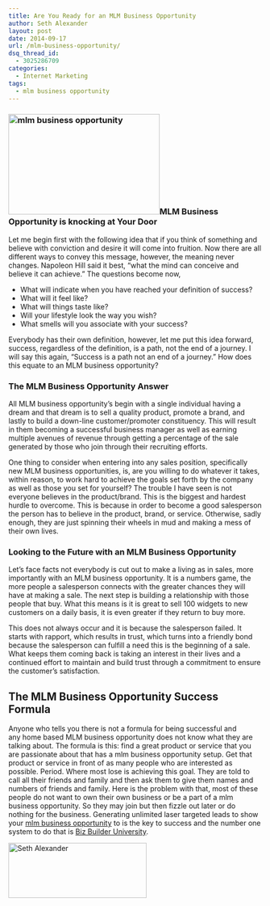 ```yaml
---
title: Are You Ready for an MLM Business Opportunity
author: Seth Alexander
layout: post
date: 2014-09-17
url: /mlm-business-opportunity/
dsq_thread_id:
  - 3025286709
categories:
  - Internet Marketing
tags:
  - mlm business opportunity
---
```

### <img class="alignleft size-medium wp-image-1486" src="http://sethaalexander.com/wp-content/uploads/2014/09/mlm-business-opportunity-300x199.jpg" alt="mlm business opportunity" width="300" height="199" />MLM Business Opportunity is knocking at Your Door

Let me begin first with the following idea that if you think of something and believe with conviction and desire it will come into fruition. Now there are all different ways to convey this message, however, the meaning never changes. Napoleon Hill said it best, “what the mind can conceive and believe it can achieve.” The questions become now,

  * What will indicate when you have reached your definition of success?
  * What will it feel like?
  * What will things taste like?
  * Will your lifestyle look the way you wish?
  * What smells will you associate with your success?

Everybody has their own definition, however, let me put this idea forward, success, regardless of the definition, is a path, not the end of a journey. I will say this again, “Success is a path not an end of a journey.” How does this equate to an MLM business opportunity?

### The MLM Business Opportunity Answer

All MLM business opportunity’s begin with a single individual having a dream and that dream is to sell a quality product, promote a brand, and lastly to build a down-line customer/promoter constituency. This will result in them becoming a successful business manager as well as earning multiple avenues of revenue through getting a percentage of the sale generated by those who join through their recruiting efforts.

One thing to consider when entering into any sales position, specifically new MLM business opportunities, is, are you willing to do whatever it takes, within reason, to work hard to achieve the goals set forth by the company as well as those you set for yourself? The trouble I have seen is not everyone believes in the product/brand. This is the biggest and hardest hurdle to overcome. This is because in order to become a good salesperson the person has to believe in the product, brand, or service. Otherwise, sadly enough, they are just spinning their wheels in mud and making a mess of their own lives.

### Looking to the Future with an MLM Business Opportunity

Let’s face facts not everybody is cut out to make a living as in sales, more importantly with an MLM business opportunity. It is a numbers game, the more people a salesperson connects with the greater chances they will have at making a sale. The next step is building a relationship with those people that buy. What this means is it is great to sell 100 widgets to new customers on a daily basis, it is even greater if they return to buy more.

This does not always occur and it is because the salesperson failed. It starts with rapport, which results in trust, which turns into a friendly bond because the salesperson can fulfill a need this is the beginning of a sale. What keeps them coming back is taking an interest in their lives and a continued effort to maintain and build trust through a commitment to ensure the customer’s satisfaction.

## The MLM Business Opportunity Success Formula

Anyone who tells you there is not a formula for being successful and any home based MLM business opportunity does not know what they are talking about. The formula is this: find a great product or service that you are passionate about that has a mlm business opportunity setup. Get that product or service in front of as many people who are interested as possible. Period. Where most lose is achieving this goal. They are told to call all their friends and family and then ask them to give them names and numbers of friends and family. Here is the problem with that, most of these people do not want to own their own business or be a part of a mlm business opportunity. So they may join but then fizzle out later or do nothing for the business. Generating unlimited laser targeted leads to show your [mlm business opportunity][1] to is the key to success and the number one system to do that is [Biz Builder University][1].

[<img class="alignleft size-full wp-image-602" src="http://sethaalexander.com/wp-content/uploads/2012/09/signature.png" alt="Seth Alexander" width="274" height="109" />][2]

 [1]: http://sethalexander.bizbuilderuniversity.com/?t=saa-mlm-business-opportunity
 [2]: http://sethaalexander.com/about-seth/ "Bio"
